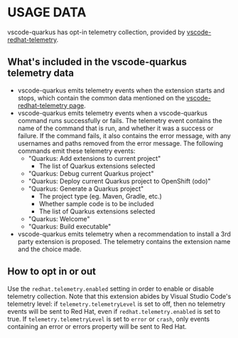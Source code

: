 # USAGE DATA

vscode-quarkus has opt-in telemetry collection, provided by [vscode-redhat-telemetry](https://github.com/redhat-developer/vscode-redhat-telemetry).

## What's included in the vscode-quarkus telemetry data

 * vscode-quarkus emits telemetry events when the extension starts and stops,
   which contain the common data mentioned on the
   [vscode-redhat-telemetry page](https://github.com/redhat-developer/vscode-redhat-telemetry/blob/master/USAGE_DATA.md#common-data).
 * vscode-quarkus emits telemetry events when a vscode-quarkus command runs successfully or fails.
   The telemetry event contains the name of the command that is run, and whether it was a success or failure.
   If the command fails, it also contains the error message, with any usernames and paths removed from the error message.
   The following commands emit these telemetry events:
    * "Quarkus: Add extensions to current project"
       * The list of Quarkus extensions selected
    * "Quarkus: Debug current Quarkus project"
    * "Quarkus: Deploy current Quarkus project to OpenShift (odo)"
    * "Quarkus: Generate a Quarkus project"
       * The project type (eg. Maven, Gradle, etc.)
       * Whether sample code is to be included
       * The list of Quarkus extensions selected
    * "Quarkus: Welcome"
    * "Quarkus: Build executable"
 * vscode-quarkus emits telemetry when a recommendation to install a 3rd party extension is proposed.
   The telemetry contains the extension name and the choice made.

## How to opt in or out

Use the `redhat.telemetry.enabled` setting in order to enable or disable telemetry collection.
Note that this extension abides by Visual Studio Code's telemetry level: if `telemetry.telemetryLevel` is set to off, then no telemetry events will be sent to Red Hat, even if `redhat.telemetry.enabled` is set to true. If `telemetry.telemetryLevel` is set to `error` or `crash`, only events containing an error or errors property will be sent to Red Hat.
